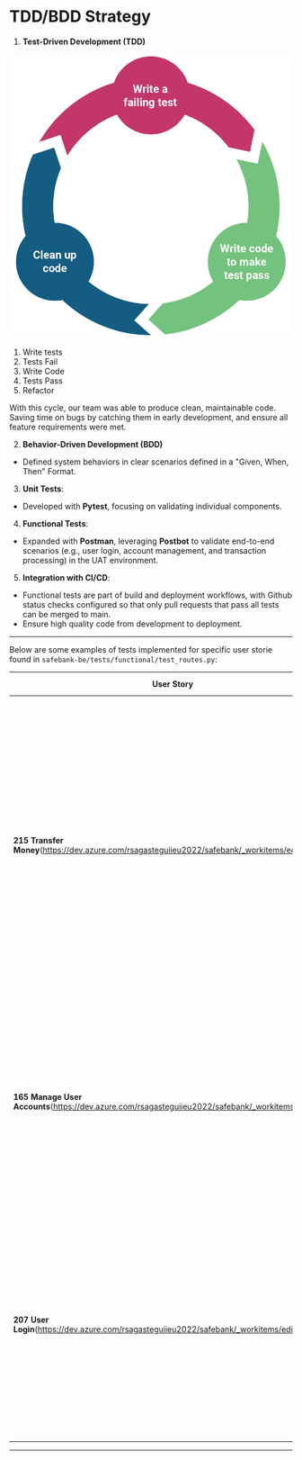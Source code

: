 # TDD/BDD Strategy

1. **Test-Driven Development (TDD)**

![TDD Strategy](./images/tdd-cycle.png)

1. Write tests
2. Tests Fail
3. Write Code
4. Tests Pass
5. Refactor

With this cycle, our team was able to produce clean, maintainable code. Saving time on bugs by catching them in early development, and ensure all feature requirements were met.

2. **Behavior-Driven Development (BDD)**

- Defined system behaviors in clear scenarios defined in a "Given, When, Then" Format.

3.  **Unit Tests**:

- Developed with **Pytest**, focusing on validating individual components.

4.  **Functional Tests**:

- Expanded with **Postman**, leveraging **Postbot** to validate end-to-end scenarios (e.g., user login, account management, and transaction processing) in the UAT environment.

5.  **Integration with CI/CD**:

- Functional tests are part of build and deployment workflows, with Github status checks configured so that only pull requests that pass all tests can be merged to main.
- Ensure high quality code from development to deployment.

---

Below are some examples of tests implemented for specific user storie found in `safebank-be/tests/functional/test_routes.py`:

| **User Story**                                                                                      | **Acceptance Criteria**                                                                                                                                                                                                                                                                              | **Related Tests**                                                                                                                                                                                                                                                                                                                                                                                |
| --------------------------------------------------------------------------------------------------- | ---------------------------------------------------------------------------------------------------------------------------------------------------------------------------------------------------------------------------------------------------------------------------------------------------- | ------------------------------------------------------------------------------------------------------------------------------------------------------------------------------------------------------------------------------------------------------------------------------------------------------------------------------------------------------------------------------------------------ |
| **215 Transfer Money**(https://dev.azure.com/rsagasteguiieu2022/safebank/_workitems/edit/215)       | **GIVEN** a transfer request<br>**WHEN**<br>- The source and target bank accounts exist<br>- The source account belongs to the user<br>- The amount to transfer is a non-negative floating-point number<br>- The source account has sufficient balance<br>**THEN** the transfer is made successfully | `test_transfer(...):`<br>Test that a transfer between accounts of a user is made successfully<br>`test_invalid_transfers(...):`<br>Test that if amount is negative or too large, the transfer fails<br>`test_transfer_between_users(...):`<br>Test that a transfer between accounts of two different users is made successfully                                                                  |
| **165 Manage User Accounts**(https://dev.azure.com/rsagasteguiieu2022/safebank/_workitems/edit/165) | **GIVEN** valid admin credentials<br>**WHEN** accessing the user management portal<br>**THEN Admins can**<br>- See a list of all users<br>- See a list of all transactions<br>- Create users<br>- Update user information<br>- Delete users                                                          | `test_create_user(...):`<br>Test that a user is created successfully<br>`test_get_users(...):`<br>Test that a list of users can be retrieved<br>`test_get_transactions(...):`<br>Test that a list of transactions can be retrieved<br>`test_update_user(...):`<br>Test that a user’s country is updated successfully<br>`test_delete_user(...):`<br>Test that a user can be deleted successfully |
| **207 User Login**(https://dev.azure.com/rsagasteguiieu2022/safebank/_workitems/edit/207)           | **GIVEN** valid user credentials<br>**WHEN** a user fills out the login form<br>**THEN** the system will authenticate the user and redirect them to the user page<br>**AND** if the credentials are invalid, the user should see an error message indicating the failure to authenticate             | `test_user_login(...):`<br>Test that a user can log in successfully<br>`test_unsuccessful_user_login(...):`<br>Test that a user with invalid credentials cannot log in                                                                                                                                                                                                                           |

---
